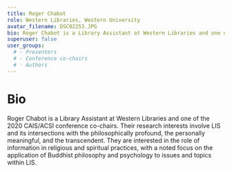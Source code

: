 ```yaml
---
title: Roger Chabot
role: Western Libraries, Western University
avatar_filename: DSC02253.JPG
bio: Roger Chabot is a Library Assistant at Western Libraries and one of the 2020 CAIS/ACSI conference co-chairs. Their research interests involve LIS and its intersections with the philosophically profound, the personally meaningful, and the transcendent. They are interested in the role of information in religious and spiritual practices, with a noted focus on the application of Buddhist philosophy and psychology to issues and topics within LIS.
superuser: false
user_groups:
  # - Presenters
  # - Conference co-chairs
  # - Authors
---
```

# Bio
Roger Chabot is a Library Assistant at Western Libraries and one of the 2020 CAIS/ACSI conference co-chairs.  Their research interests involve LIS and its intersections with the philosophically profound, the personally meaningful, and the transcendent. They are interested in the role of information in religious and spiritual practices, with a noted focus on the application of Buddhist philosophy and psychology to issues and topics within LIS.
